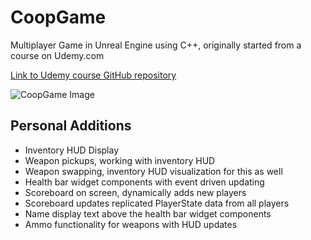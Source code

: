 # CoopGame
Multiplayer Game in Unreal Engine using C++, originally started from a course on Udemy.com 

[Link to Udemy course GitHub repository](https://github.com/tomlooman/CoopHordeShooter)

![CoopGame Image](https://berkbid.github.io/Images/CoopGame.png)

## Personal Additions
- Inventory HUD Display
- Weapon pickups, working with inventory HUD
- Weapon swapping, inventory HUD visualization for this as well
- Health bar widget components with event driven updating
- Scoreboard on screen, dynamically adds new players
- Scoreboard updates replicated PlayerState data from all players
- Name display text above the health bar widget components
- Ammo functionality for weapons with HUD updates
